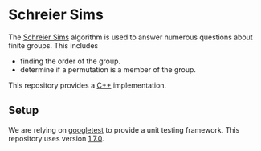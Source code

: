 Schreier Sims
=============

The [Schreier Sims][schreier-sims] algorithm is used to answer
numerous questions about finite groups. This includes

* finding the order of the group.
* determine if a permutation is a member of the group.

This repository provides a [C++][c++] implementation.

Setup
-----

We are relying on [googletest][] to provide a unit testing
framework. This repository uses version [1.7.0][gtest-1.7.0].

[schreier-sims]: http://en.wikipedia.org/wiki/Schreier%E2%80%93Sims_algorithm
[c++]: http://en.wikipedia.org/wiki/C++
[googletest]: https://code.google.com/p/googletest/
[gtest-1.7.0]: https://code.google.com/p/googletest/downloads/detail?name=gtest-1.7.0.zip
